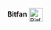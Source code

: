 **Bitfan** <img src="/noun_307496_cc.png" height=28px alt="Bitfan logo" align="absmiddle">          